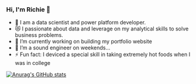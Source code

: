 ### Hi, I'm Richie 👋

- 🥅 I am a data scientist and power platform developer. 
- 😻 I passionate about data and leverage on my analytical skills to solve business problems.
- 🔭 I’m currently working on building my portfolio website
- 👯 I’m a sound engineer on weekends...
- ⚡ Fun fact: I deviced a special skill in taking extremely hot foods when I was in college 


[![Anurag's GitHub stats](https://github-readme-stats.vercel.app/api?username=rkadey)](https://github.com/anuraghazra/github-readme-stats)
